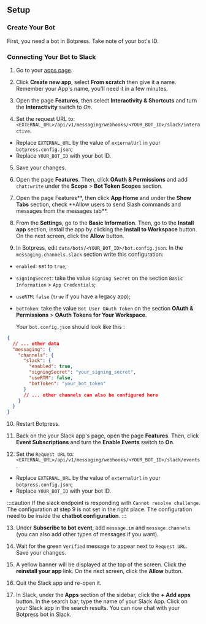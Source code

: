 ## Setup

### Create Your Bot

First, you need a bot in Botpress. Take note of your bot's ID.

### Connecting Your Bot to Slack

1. Go to your [apps page](https://api.slack.com/apps).

2. Click **Create new app**, select **From scratch** then give it a name. Remember your App's name, you'll need it in a few minutes.

3. Open the page **Features**, then select **Interactivity & Shortcuts** and turn the **Interactivity** switch to _On_.

4. Set the request URL to: `<EXTERNAL_URL>/api/v1/messaging/webhooks/<YOUR_BOT_ID>/slack/interactive`.

- Replace `EXTERNAL_URL` by the value of `externalUrl` in your `botpress.config.json`;
- Replace `YOUR_BOT_ID` with your bot ID.

5. Save your changes.

6. Open the page **Features**. Then, click **OAuth & Permissions** and add `chat:write` under the **Scope** > **Bot Token Scopes** section.

7. Open the page Features**, then click **App Home** and under the **Show Tabs** section, check **Allow users to send Slash commands and messages from the messages tab\*\*.

8. From the **Settings**, go to the **Basic Information**. Then, go to the **Install app** section, install the app by clicking the **Install to Workspace** button. On the next screen, click the **Allow** button.

9. In Botpress, edit `data/bots/<YOUR_BOT_ID>/bot.config.json`. In the `messaging.channels.slack` section write this configuration:

- `enabled`: set to `true`;
- `signingSecret`: take the value `Signing Secret` on the section `Basic Information` > `App Credentials`;
- `useRTM`: `false` (`true` if you have a legacy app);
- `botToken`: take the value `Bot User OAuth Token` on the section **OAuth & Permissions** > **OAuth Tokens for Your Workspace**.

  Your `bot.config.json` should look like this :

```json
{
  // ... other data
  "messaging": {
    "channels": {
      "slack": {
        "enabled": true,
        "signingSecret": "your_signing_secret",
        "useRTM": false,
        "botToken": "your_bot_token"
      }
      // ... other channels can also be configured here
    }
  }
}
```

10. Restart Botpress.

11. Back on the your Slack app's page, open the page **Features**. Then, click **Event Subscriptions** and turn the **Enable Events** switch to **On**.

12. Set the `Request URL` to: `<EXTERNAL_URL>/api/v1/messaging/webhooks/<YOUR_BOT_ID>/slack/events`.

- Replace `EXTERNAL_URL` by the value of `externalUrl` in your `botpress.config.json`;
- Replace `YOUR_BOT_ID` with your bot ID.

:::caution
If the slack endpoint is responding with `Cannot resolve challenge`. The configuration at step 9 is not set in the right place. The configuration need to be inside the **chatbot configuration**.
:::

13. Under **Subscribe to bot event**, add `message.im` and `message.channels` (you can also add other types of messages if you want).

14. Wait for the green `Verified` message to appear next to `Request URL`. Save your changes.

15. A yellow banner will be displayed at the top of the screen. Click the **reinstall your app** link. On the next screen, click the **Allow** button.

16. Quit the Slack app and re-open it.

17. In Slack, under the **Apps** section of the sidebar, click the **+ Add apps** button. In the search bar, type the name of your Slack App. Click on your Slack app in the search results. You can now chat with your Botpress bot in Slack.

